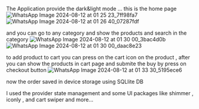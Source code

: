 The Application provide the dark&light mode ... this is the home page
  ![WhatsApp Image 2024-08-12 at 01 25 23_7ff98fa7](https://github.com/user-attachments/assets/d68e8bed-227a-495e-be00-389b492d3f6b)     									   ![WhatsApp Image 2024-08-12 at 01 26 40_07287fdf](https://github.com/user-attachments/assets/55d1821c-c73b-4440-b77f-14c782229f65)


and you can go to any category and show the products and search in the category 
![WhatsApp Image 2024-08-12 at 01 30 00_3bac4d0b](https://github.com/user-attachments/assets/c74cda1d-4861-4a19-af7b-25a7b4e059f8)
![WhatsApp Image 2024-08-12 at 01 30 00_daac8e23](https://github.com/user-attachments/assets/33d42a36-002c-4d65-bf91-49e8eca274f6) 

to add product to cart you can press on the cart icon on the product , after you can show the products in cart page and submite the buy by press on checkout button
![WhatsApp Image 2024-08-12 at 01 33 30_5195ece6](https://github.com/user-attachments/assets/6e8b04ef-e115-4842-9bf0-b32c1d57125d)


now the order saved in device storage using SQLlite DB

I used the provider state management and some UI packages like shimmer , iconly , and cart swiper and more...
